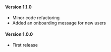 #### Version 1.1.0
- Minor code refactoring
- Added an onboarding message for new users

#### Version 1.0.0
- First release
